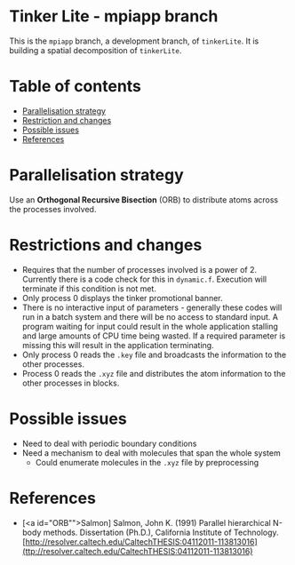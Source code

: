 # Tinker Lite - mpiapp branch

This is the `mpiapp` branch, a development branch, of `tinkerLite`. It
is building a spatial decomposition of `tinkerLite`.

# Table of contents

* [Parallelisation strategy](#parallelisation-strategy)
* [Restriction and changes](#restrctions-and-changes)
* [Possible issues](#possible-issues)
* [References](#references)

# Parallelisation strategy

Use an **Orthogonal Recursive Bisection** (ORB) to distribute atoms across the processes involved.

# Restrictions and changes

* Requires that the number of processes involved is a power of 2. Currently there is a code check for this in `dynamic.f`. Execution will terminate if this condition is not met.
* Only process 0 displays the tinker promotional banner.
* There is no interactive input of parameters - generally these codes will run in a batch system and there will be no access to standard input. A program waiting for input could result in the whole application stalling and large amounts of CPU time being wasted. If a required parameter is missing this will result in the application terminating.
* Only process 0 reads the `.key` file and broadcasts the information to the other processes.
* Process 0 reads the `.xyz` file and distributes the atom information to the other processes in blocks.

# Possible issues

* Need to deal with periodic boundary conditions
* Need a mechanism to deal with molecules that span the whole system
  * Could enumerate molecules in the `.xyz` file by preprocessing
<!-- ![image](imgs/test.svg) -->

# References

* [<a id="ORB"">Salmon</a>] Salmon, John K. (1991) Parallel hierarchical N-body methods. Dissertation (Ph.D.), California Institute of Technology. [http://resolver.caltech.edu/CaltechTHESIS:04112011-113813016](ttp://resolver.caltech.edu/CaltechTHESIS:04112011-113813016)

